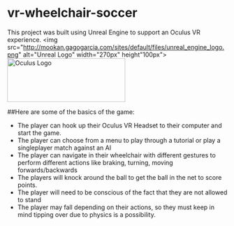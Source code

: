 # vr-wheelchair-soccer
This project was built using Unreal Engine to support an Oculus VR experience.
<img src="http://mookan.gagogarcia.com/sites/default/files/unreal_engine_logo.png" alt="Unreal Logo" width="270px" height"100px">
<img src="https://logos-world.net/wp-content/uploads/2021/02/Oculus-Logo.png" alt="Oculus Logo" width="270px" height="100px">

##Here are some of the basics of the game:
- The player can hook up their Oculus VR Headset to their computer and start the game. 
- The player can choose from a menu to play through a tutorial or play a singleplayer match against an AI
- The player can navigate in their wheelchair with different gestures to perform different actions like braking, turning, moving forwards/backwards
- The players will knock around the ball to get the ball in the net to score points. 
- The player will need to be conscious of the fact that they are not allowed to stand
- The player may fall depending on their actions, so they must keep in mind tipping over due to physics is a possibility.


